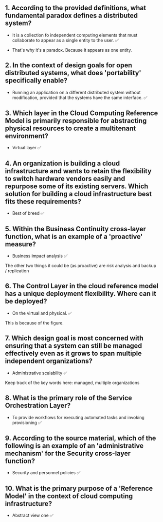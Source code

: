 ## 1. According to the provided definitions, what fundamental paradox defines a distributed system?
- It is a collection fo independent computing elements that must collaborate to appear as a single entity to the user. ✅

- That's why it's a paradox. Because it appears as one entity. 

## 2. In the context of design goals for open distributed systems, what does 'portability' specifically enable? 
- Running an application on a different distributed system without modification, provided that the systems have the same interface. ✅

## 3. Which layer in the Cloud Computing Reference Model is primarily responsible for abstracting physical resources to create a multitenant environment?
- Virtual layer ✅

## 4. An organization is building a cloud infrastructure and wants to retain the flexibility to switch hardware vendors easily and repurpose some of its existing servers. Which solution for building a cloud infrastructure best fits these requirements?
- Best of breed ✅

## 5. Within the Business Continuity cross-layer function, what is an example of a 'proactive' measure?
- Business impact analysis ✅

The other two things it could be (as proactive) are risk analysis and backup / replication

## 6. The Control Layer in the cloud reference model has a unique deployment flexibility. Where can it be deployed?
- On the virtual and physical. ✅

This is because of the figure. 

## 7. Which design goal is most concerned with ensuring that a system can still be managed effectively even as it grows to span multiple independent organizations?
- Administrative scalability ✅

Keep track of the key words here: managed, multiple organizations

## 8. What is the primary role of the Service Orchestration Layer?
- To provide workflows for executing automated tasks and invoking provisioning ✅

## 9. According to the source material, which of the following is an example of an 'administrative mechanism' for the Security cross-layer function?
- Security and personnel policies ✅

## 10. What is the primary purpose of a 'Reference Model' in the context of cloud computing infrastructure?
- Abstract view one ✅
